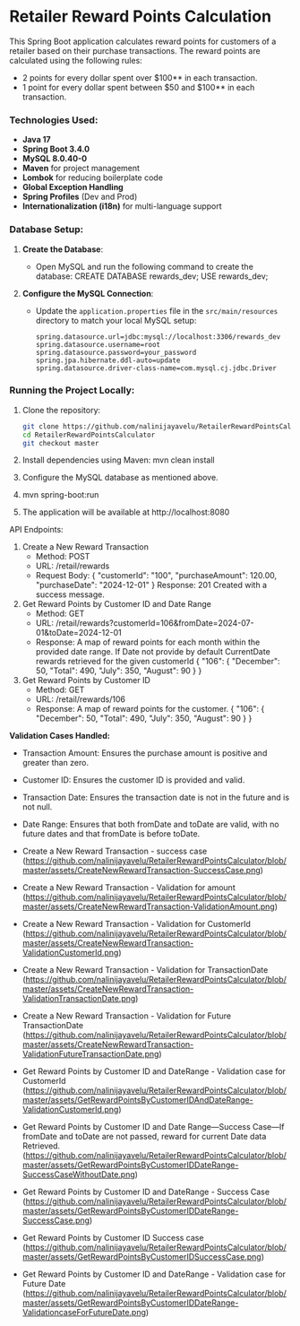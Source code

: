 # Retailer Reward Points Calculation
This Spring Boot application calculates reward points for customers of a retailer based on their purchase transactions. The reward points are calculated using the following rules:
- 2 points for every dollar spent over $100** in each transaction.
- 1 point for every dollar spent between $50 and $100** in each transaction.

### Technologies Used:
- **Java 17**
- **Spring Boot 3.4.0**
- **MySQL 8.0.40-0**
- **Maven** for project management
- **Lombok** for reducing boilerplate code
- **Global Exception Handling**
- **Spring Profiles** (Dev and Prod)
- **Internationalization (i18n)** for multi-language support

### Database Setup:

1. **Create the Database**:
   - Open MySQL and run the following command to create the database:
     CREATE DATABASE rewards_dev;
     USE rewards_dev;
     
2. **Configure the MySQL Connection**:
   - Update the `application.properties` file in the `src/main/resources` directory to match your local MySQL setup:
     ```properties
     spring.datasource.url=jdbc:mysql://localhost:3306/rewards_dev
     spring.datasource.username=root
     spring.datasource.password=your_password
     spring.jpa.hibernate.ddl-auto=update
     spring.datasource.driver-class-name=com.mysql.cj.jdbc.Driver
     ```

### Running the Project Locally:
1. Clone the repository:
   ```bash
   git clone https://github.com/nalinijayavelu/RetailerRewardPointsCalculator.git
   cd RetailerRewardPointsCalculator
   git checkout master
   
2. Install dependencies using Maven:
   mvn clean install

3. Configure the MySQL database as mentioned above.

4. mvn spring-boot:run
5. The application will be available at http://localhost:8080

API Endpoints:
1. Create a New Reward Transaction
   - Method: POST
   - URL: /retail/rewards
   - Request Body:
    {
      "customerId": "100",
      "purchaseAmount": 120.00,
      "purchaseDate": "2024-12-01"
    }
    Response: 201 Created with a success message.
2. Get Reward Points by Customer ID and Date Range
   - Method: GET
   - URL: /retail/rewards?customerId=106&fromDate=2024-07-01&toDate=2024-12-01
   - Response: A map of reward points for each month within the provided date range. If Date not provide by default CurrentDate rewards retrieved for the given customerId
    {
      "106": {
          "December": 50,
          "Total": 490,
          "July": 350,
          "August": 90
      }
    }
3. Get Reward Points by Customer ID
    - Method: GET
    - URL: /retail/rewards/106
    - Response: A map of reward points for the customer.
    {
      "106": {
          "December": 50,
          "Total": 490,
          "July": 350,
          "August": 90
      }
    }

**Validation Cases Handled:**
- Transaction Amount: Ensures the purchase amount is positive and greater than zero.
- Customer ID: Ensures the customer ID is provided and valid.
- Transaction Date: Ensures the transaction date is not in the future and is not null.
- Date Range: Ensures that both fromDate and toDate are valid, with no future dates and that fromDate is before toDate.


- Create a New Reward Transaction - success case
(https://github.com/nalinijayavelu/RetailerRewardPointsCalculator/blob/master/assets/CreateNewRewardTransaction-SuccessCase.png)

- Create a New Reward Transaction - Validation for amount
(https://github.com/nalinijayavelu/RetailerRewardPointsCalculator/blob/master/assets/CreateNewRewardTransaction-ValidationAmount.png)

- Create a New Reward Transaction - Validation for CustomerId
(https://github.com/nalinijayavelu/RetailerRewardPointsCalculator/blob/master/assets/CreateNewRewardTransaction-ValidationCustomerId.png)

- Create a New Reward Transaction - Validation for TransactionDate
(https://github.com/nalinijayavelu/RetailerRewardPointsCalculator/blob/master/assets/CreateNewRewardTransaction-ValidationTransactionDate.png)

- Create a New Reward Transaction - Validation for Future TransactionDate
(https://github.com/nalinijayavelu/RetailerRewardPointsCalculator/blob/master/assets/CreateNewRewardTransaction-ValidationFutureTransactionDate.png)

- Get Reward Points by Customer ID and DateRange - Validation case for CustomerId
(https://github.com/nalinijayavelu/RetailerRewardPointsCalculator/blob/master/assets/GetRewardPointsByCustomerIDAndDateRange-ValidationCustomerId.png)

- Get Reward Points by Customer ID and Date Range—Success Case—If fromDate and toDate are not passed, reward for current Date data Retrieved.(https://github.com/nalinijayavelu/RetailerRewardPointsCalculator/blob/master/assets/GetRewardPointsByCustomerIDDateRange-SuccessCaseWithoutDate.png)

- Get Reward Points by Customer ID and DateRange - Success Case
(https://github.com/nalinijayavelu/RetailerRewardPointsCalculator/blob/master/assets/GetRewardPointsByCustomerIDDateRange-SuccessCase.png)

- Get Reward Points by Customer ID Success case
(https://github.com/nalinijayavelu/RetailerRewardPointsCalculator/blob/master/assets/GetRewardPointsByCustomerIDSuccessCase.png)

- Get Reward Points by Customer ID and DateRange - Validation case for Future Date (https://github.com/nalinijayavelu/RetailerRewardPointsCalculator/blob/master/assets/GetRewardPointsByCustomerIDDateRange-ValidationcaseForFutureDate.png)
